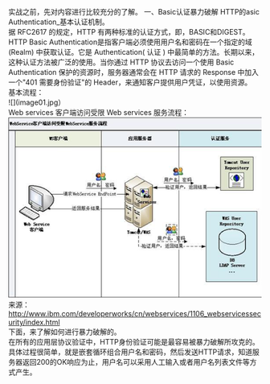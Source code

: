 
实战之前，先对内容进行比较充分的了解。
一、Basic认证暴力破解 
HTTP的asic Authentication_基本认证机制。  
据 RFC2617 的规定，HTTP 有两种标准的认证方式，即，BASIC和DIGEST。HTTP Basic Authentication是指客户端必须使用用户名和密码在一个指定的域 (Realm) 中获取认证。它是 Authentication( 认证 ) 中最简单的方法。长期以来，这种认证方法被广泛的使用。当你通过 HTTP 协议去访问一个使用 Basic Authentication 保护的资源时，服务器通常会在 HTTP 请求的 Response 中加入一个"401 需要身份验证"的 Header，来通知客户提供用户凭证，以使用资源。  
基本流程：  
![](image01.jpg）  
Web services 客户端访问受限 Web services 服务流程：  
![](图片1.png)  
来源：http://www.ibm.com/developerworks/cn/webservices/1106_webservicessecurity/index.html  
下面，来了解如何进行暴力破解的。  
在所有的应用层协议验证中，HTTP身份验证可能是最容易被暴力破解所攻克的。具体过程很简单，就是嵌套循环组合用户名和密码，然后发送HTTP请求，知道服务器返回200的OK响应为止，用户名可以采用人工输入或者用户名列表文件等方式产生。  
